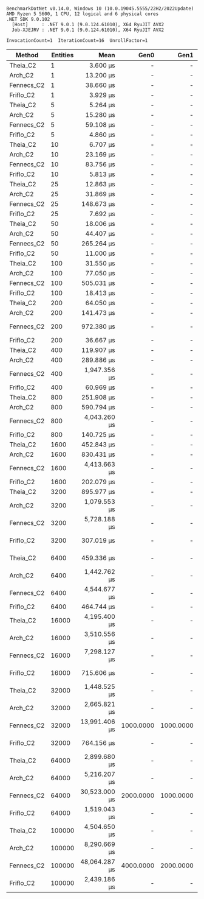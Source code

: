 ```

BenchmarkDotNet v0.14.0, Windows 10 (10.0.19045.5555/22H2/2022Update)
AMD Ryzen 5 5600, 1 CPU, 12 logical and 6 physical cores
.NET SDK 9.0.102
  [Host]     : .NET 9.0.1 (9.0.124.61010), X64 RyuJIT AVX2
  Job-XJEJRV : .NET 9.0.1 (9.0.124.61010), X64 RyuJIT AVX2

InvocationCount=1  IterationCount=16  UnrollFactor=1  

```
| Method     | Entities | Mean          | Gen0      | Gen1      | Allocated   |
|----------- |--------- |--------------:|----------:|----------:|------------:|
| Theia_C2   | 1        |      3.600 μs |         - |         - |     0.63 KB |
| Arch_C2    | 1        |     13.200 μs |         - |         - |    33.59 KB |
| Fennecs_C2 | 1        |     38.660 μs |         - |         - |      7.7 KB |
| Friflo_C2  | 1        |      3.929 μs |         - |         - |     9.34 KB |
| Theia_C2   | 5        |      5.264 μs |         - |         - |     0.63 KB |
| Arch_C2    | 5        |     15.280 μs |         - |         - |    33.59 KB |
| Fennecs_C2 | 5        |     59.108 μs |         - |         - |     10.6 KB |
| Friflo_C2  | 5        |      4.860 μs |         - |         - |     9.34 KB |
| Theia_C2   | 10       |      6.707 μs |         - |         - |     0.63 KB |
| Arch_C2    | 10       |     23.169 μs |         - |         - |    33.59 KB |
| Fennecs_C2 | 10       |     83.756 μs |         - |         - |    14.08 KB |
| Friflo_C2  | 10       |      5.813 μs |         - |         - |     9.34 KB |
| Theia_C2   | 25       |     12.863 μs |         - |         - |      1.1 KB |
| Arch_C2    | 25       |     31.869 μs |         - |         - |    33.59 KB |
| Fennecs_C2 | 25       |    148.673 μs |         - |         - |    24.51 KB |
| Friflo_C2  | 25       |      7.692 μs |         - |         - |     9.34 KB |
| Theia_C2   | 50       |     18.006 μs |         - |         - |     0.95 KB |
| Arch_C2    | 50       |     44.407 μs |         - |         - |    33.59 KB |
| Fennecs_C2 | 50       |    265.264 μs |         - |         - |    43.14 KB |
| Friflo_C2  | 50       |     11.000 μs |         - |         - |     9.34 KB |
| Theia_C2   | 100      |     31.550 μs |         - |         - |     1.48 KB |
| Arch_C2    | 100      |     77.050 μs |         - |         - |    33.31 KB |
| Fennecs_C2 | 100      |    505.031 μs |         - |         - |    80.16 KB |
| Friflo_C2  | 100      |     18.413 μs |         - |         - |     9.34 KB |
| Theia_C2   | 200      |     64.050 μs |         - |         - |     1.98 KB |
| Arch_C2    | 200      |    141.473 μs |         - |         - |    33.59 KB |
| Fennecs_C2 | 200      |    972.380 μs |         - |         - |   153.91 KB |
| Friflo_C2  | 200      |     36.667 μs |         - |         - |     9.34 KB |
| Theia_C2   | 400      |    119.907 μs |         - |         - |     2.98 KB |
| Arch_C2    | 400      |    289.886 μs |         - |         - |    33.59 KB |
| Fennecs_C2 | 400      |  1,947.356 μs |         - |         - |   294.25 KB |
| Friflo_C2  | 400      |     60.969 μs |         - |         - |     9.34 KB |
| Theia_C2   | 800      |    251.908 μs |         - |         - |     4.98 KB |
| Arch_C2    | 800      |    590.794 μs |         - |         - |    33.59 KB |
| Fennecs_C2 | 800      |  4,043.260 μs |         - |         - |   582.38 KB |
| Friflo_C2  | 800      |    140.725 μs |         - |         - |    25.44 KB |
| Theia_C2   | 1600     |    452.843 μs |         - |         - |    25.45 KB |
| Arch_C2    | 1600     |    830.431 μs |         - |         - |    73.99 KB |
| Fennecs_C2 | 1600     |  4,413.663 μs |         - |         - |  1158.95 KB |
| Friflo_C2  | 1600     |    202.079 μs |         - |         - |    57.86 KB |
| Theia_C2   | 3200     |    895.977 μs |         - |         - |    74.41 KB |
| Arch_C2    | 3200     |  1,079.553 μs |         - |         - |   138.97 KB |
| Fennecs_C2 | 3200     |  5,728.188 μs |         - |         - |  2376.11 KB |
| Friflo_C2  | 3200     |    307.019 μs |         - |         - |   122.61 KB |
| Theia_C2   | 6400     |    459.336 μs |         - |         - |   138.83 KB |
| Arch_C2    | 6400     |  1,442.762 μs |         - |         - |   260.38 KB |
| Fennecs_C2 | 6400     |  4,544.677 μs |         - |         - |  4745.11 KB |
| Friflo_C2  | 6400     |    464.744 μs |         - |         - |    250.7 KB |
| Theia_C2   | 16000    |  4,195.400 μs |         - |         - |   315.81 KB |
| Arch_C2    | 16000    |  3,510.556 μs |         - |         - |   648.91 KB |
| Fennecs_C2 | 16000    |  7,298.127 μs |         - |         - | 11707.83 KB |
| Friflo_C2  | 16000    |    715.606 μs |         - |         - |   506.52 KB |
| Theia_C2   | 32000    |  1,448.525 μs |         - |         - |   639.16 KB |
| Arch_C2    | 32000    |  2,665.821 μs |         - |         - |  1336.59 KB |
| Fennecs_C2 | 32000    | 13,991.406 μs | 1000.0000 | 1000.0000 | 23409.16 KB |
| Friflo_C2  | 32000    |    764.156 μs |         - |         - |  1018.94 KB |
| Theia_C2   | 64000    |  2,899.680 μs |         - |         - |  1267.62 KB |
| Arch_C2    | 64000    |  5,216.207 μs |         - |         - |  2781.99 KB |
| Fennecs_C2 | 64000    | 30,523.000 μs | 2000.0000 | 1000.0000 | 45787.11 KB |
| Friflo_C2  | 64000    |  1,519.043 μs |         - |         - |  2043.31 KB |
| Theia_C2   | 100000   |  4,504.650 μs |         - |         - |  2090.04 KB |
| Arch_C2    | 100000   |  8,290.669 μs |         - |         - |  4568.79 KB |
| Fennecs_C2 | 100000   | 48,064.287 μs | 4000.0000 | 2000.0000 | 74146.08 KB |
| Friflo_C2  | 100000   |  2,439.186 μs |         - |         - |  4091.41 KB |
